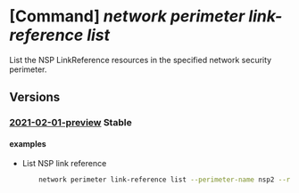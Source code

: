 # [Command] _network perimeter link-reference list_

List the NSP LinkReference resources in the specified network security perimeter.

## Versions

### [2021-02-01-preview](/Resources/mgmt-plane/L3N1YnNjcmlwdGlvbnMve30vcmVzb3VyY2Vncm91cHMve30vcHJvdmlkZXJzL21pY3Jvc29mdC5uZXR3b3JrL25ldHdvcmtzZWN1cml0eXBlcmltZXRlcnMve30vbGlua3JlZmVyZW5jZXM=/2021-02-01-preview.xml) **Stable**

<!-- mgmt-plane /subscriptions/{}/resourcegroups/{}/providers/microsoft.network/networksecurityperimeters/{}/linkreferences 2021-02-01-preview -->

#### examples

- List NSP link reference
    ```bash
        network perimeter link-reference list --perimeter-name nsp2 --resource-group rg1
    ```
